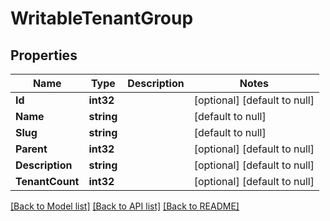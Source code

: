 # WritableTenantGroup

## Properties
Name | Type | Description | Notes
------------ | ------------- | ------------- | -------------
**Id** | **int32** |  | [optional] [default to null]
**Name** | **string** |  | [default to null]
**Slug** | **string** |  | [default to null]
**Parent** | **int32** |  | [optional] [default to null]
**Description** | **string** |  | [optional] [default to null]
**TenantCount** | **int32** |  | [optional] [default to null]

[[Back to Model list]](../README.md#documentation-for-models) [[Back to API list]](../README.md#documentation-for-api-endpoints) [[Back to README]](../README.md)


